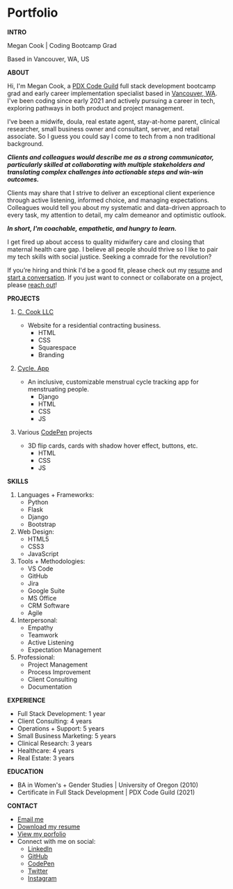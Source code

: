 # Portfolio

**INTRO**

Megan Cook | Coding Bootcamp Grad

Based in Vancouver, WA, US

**ABOUT**

Hi, I'm Megan Cook, a [PDX Code Guild](https://pdxcodeguild.com/) full stack development bootcamp grad and early career implementation specialist based in [Vancouver, WA](https://www.google.com/maps/place/Vancouver,+WA/@45.6381163,-122.6889994,12z/data=!3m1!4b1!4m5!3m4!1s0x5495af63c85914f9:0x8456d5112c91e3f3!8m2!3d45.6280277!4d-122.673865). I've been coding since early 2021 and actively pursuing a career in tech, exploring pathways in both product and project management.

I’ve been a midwife, doula, real estate agent, stay-at-home parent, clinical researcher, small business owner and consultant, server, and retail associate. So I guess you could say I come to tech from a non traditional background. 

***Clients and colleagues would describe me as a strong communicator, particularly skilled at collaborating with multiple stakeholders and translating complex challenges into actionable steps and win-win outcomes.***

Clients may share that I strive to deliver an exceptional client experience through active listening, informed choice, and managing expectations. Colleagues would tell you about my systematic and data-driven approach to every task, my attention to detail, my calm demeanor and optimistic outlook. 

***In short, I'm coachable, empathetic, and hungry to learn.***

I get fired up about access to quality midwifery care and closing that maternal health care gap. I believe all people should thrive so I like to pair my tech skills with social justice. Seeking a comrade for the revolution?

If you’re hiring and think I'd be a good fit, please check out my [resume](downloads/Resume-MeganCook-12292021-ImplementationSpecialist.pdf) and [start a conversation](mailto:megan@meganxcook.com). If you just want to connect or collaborate on a project, please [reach out](mailto:megan@meganxcook.com)!

**PROJECTS**

1. [C. Cook LLC](https://www.ccookllc.com/)
    * Website for a residential contracting business.
        * HTML
        * CSS
        * Squarespace
        * Branding

2. [Cycle. App](cycle-app.html)
    * An inclusive, customizable menstrual cycle tracking app for menstruating people.
        * Django
        * HTML
        * CSS
        * JS

3. Various [CodePen](https://codepen.io/meganxcook) projects
    * 3D flip cards, cards with shadow hover effect, buttons, etc.
        * HTML
        * CSS
        * JS

**SKILLS**

1. Languages + Frameworks:
    * Python
    * Flask
    * Django
    * Bootstrap
2. Web Design:
    * HTML5
    * CSS3
    * JavaScript
3. Tools + Methodologies:
    * VS Code
    * GitHub
    * Jira
    * Google Suite
    * MS Office
    * CRM Software
    * Agile
4. Interpersonal:
    * Empathy
    * Teamwork
    * Active Listening
    * Expectation Management
5. Professional:
    * Project Management
    * Process Improvement
    * Client Consulting
    * Documentation

**EXPERIENCE**
* Full Stack Development: 1 year
* Client Consulting: 4 years
* Operations + Support: 5 years
* Small Business Marketing: 5 years
* Clinical Research: 3 years
* Healthcare: 4 years
* Real Estate: 3 years

**EDUCATION**
* BA in Women's + Gender Studies | University of Oregon (2010)
* Certificate in Full Stack Development | PDX Code Guild (2021)

**CONTACT**

* [Email me](mailto:megan@meganxcook.com)
* [Download my resume](downloads/Resume-MeganCook_01112022-ImplementationSpecialist_logo.pdf)
* [View my porfolio](https://www.meganxcook.com)
* Connect with me on social: 
    * [LinkedIn](https://www.linkedin.com/in/meganxcook/)
    * [GitHub](https://github.com/meganxcook)
    * [CodePen](https://codepen.io/meganxcook)
    * [Twitter](https://twitter.com/meganxcook_)
    * [Instagram](https://www.instagram.com/meganxcook/)